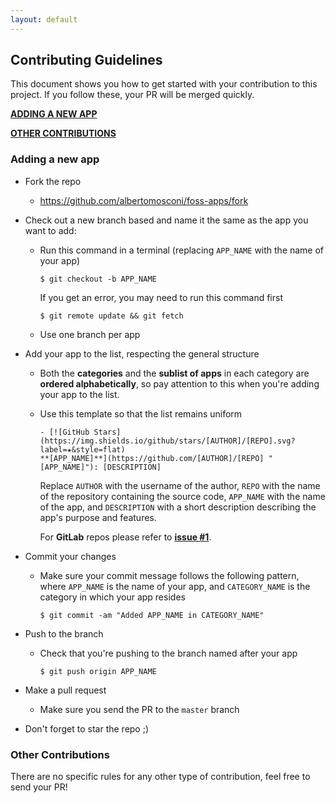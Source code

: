 ```yaml
---
layout: default
---
```


## Contributing Guidelines

This document shows you how to get started with your contribution to this project. If you follow these, your PR will be merged quickly.

[**ADDING A NEW APP**](#adding-a-new-app "ADDING A NEW APP")

[**OTHER CONTRIBUTIONS**](#other-contributions "OTHER CONTRIBUTIONS")

### Adding a new app

- Fork the repo

  - <https://github.com/albertomosconi/foss-apps/fork>

- Check out a new branch based and name it the same as the app you want to add:

  - Run this command in a terminal (replacing `APP_NAME` with the name of your app)
    ```
    $ git checkout -b APP_NAME
    ```
    If you get an error, you may need to run this command first
    ```
    $ git remote update && git fetch
    ```
  - Use one branch per app

- Add your app to the list, respecting the general structure

  - Both the **categories** and the **sublist of apps** in each category are **ordered alphabetically**, so pay attention to this when you're adding your app to the list.

  - Use this template so that the list remains uniform

    ```
    - [![GitHub Stars](https://img.shields.io/github/stars/[AUTHOR]/[REPO].svg?label=★&style=flat)
    **[APP_NAME]**](https://github.com/[AUTHOR]/[REPO] "[APP_NAME]"): [DESCRIPTION]
    ```

    Replace `AUTHOR` with the username of the author, `REPO` with the name of the repository containing the source code, `APP_NAME` with the name of the app, and `DESCRIPTION` with a short description describing the app's purpose and features.

    For **GitLab** repos please refer to [**issue #1**](https://github.com/albertomosconi/foss-apps/issues/1 "issue #1").

- Commit your changes

  - Make sure your commit message follows the following pattern, where `APP_NAME` is the name of your app, and `CATEGORY_NAME` is the category in which your app resides
    ```
    $ git commit -am "Added APP_NAME in CATEGORY_NAME"
    ```

- Push to the branch

  - Check that you're pushing to the branch named after your app
    ```
    $ git push origin APP_NAME
    ```

- Make a pull request

  - Make sure you send the PR to the `master` branch

- Don't forget to star the repo ;)

### Other Contributions

There are no specific rules for any other type of contribution, feel free to send your PR!
